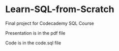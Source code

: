 # Learn-SQL-from-Scratch
Final project for Codecademy SQL Course

Presentation is in the pdf file

Code is in the code.sql file
